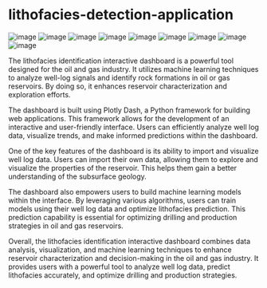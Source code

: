 ﻿# lithofacies-detection-application
 ![image](https://github.com/ari693/lithofacies-detection-application/assets/95582723/b4eb6e9a-a473-42d4-9b1a-564b926bbfb4)
 ![image](https://github.com/ari693/lithofacies-detection-application/assets/95582723/4483d7bb-2b63-4561-8cc4-f2fde81aa5ea)
 ![image](https://github.com/ari693/lithofacies-detection-application/assets/95582723/fa0e8089-f58e-4df1-a81e-aaebc06659ea)
 ![image](https://github.com/ari693/lithofacies-detection-application/assets/95582723/126edbde-d94b-424e-bf1e-a2149c417b61)
 ![image](https://github.com/ari693/lithofacies-detection-application/assets/95582723/98617e64-bea3-4212-bd23-41c7e7c77fdc)
 ![image](https://github.com/ari693/lithofacies-detection-application/assets/95582723/0def92dc-d8ef-4813-ac4b-43b707e93dd6)
 ![image](https://github.com/ari693/lithofacies-detection-application/assets/95582723/bfa77ded-b826-4c29-94f9-c9197ae26543)
 ![image](https://github.com/ari693/lithofacies-detection-application/assets/95582723/5cf2faeb-8dd7-42e4-a051-b3dcdf9d84d8)
 ![image](https://github.com/ari693/lithofacies-detection-application/assets/95582723/641e592c-944d-42b9-8487-76370a01dd4a)




The lithofacies identification interactive dashboard is a powerful tool designed for the oil and gas industry. It utilizes machine learning techniques to analyze well-log signals and identify rock formations in oil or gas reservoirs. By doing so, it enhances reservoir characterization and exploration efforts.

The dashboard is built using Plotly Dash, a Python framework for building web applications. This framework allows for the development of an interactive and user-friendly interface. Users can efficiently analyze well log data, visualize trends, and make informed predictions within the dashboard.

One of the key features of the dashboard is its ability to import and visualize well log data. Users can import their own data, allowing them to explore and visualize the properties of the reservoir. This helps them gain a better understanding of the subsurface geology.

The dashboard also empowers users to build machine learning models within the interface. By leveraging various algorithms, users can train models using their well log data and optimize lithofacies prediction. This prediction capability is essential for optimizing drilling and production strategies in oil and gas reservoirs.

Overall, the lithofacies identification interactive dashboard combines data analysis, visualization, and machine learning techniques to enhance reservoir characterization and decision-making in the oil and gas industry. It provides users with a powerful tool to analyze well log data, predict lithofacies accurately, and optimize drilling and production strategies.










